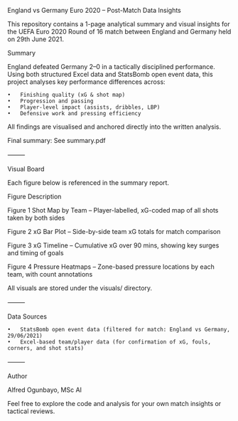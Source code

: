 England vs Germany Euro 2020 – Post-Match Data Insights

This repository contains a 1-page analytical summary and visual insights for the UEFA Euro 2020 Round of 16 match between England and Germany held on 29th June 2021.

Summary

England defeated Germany 2–0 in a tactically disciplined performance. Using both structured Excel data and StatsBomb open event data, this project analyses key performance differences across:

	•	Finishing quality (xG & shot map)
	•	Progression and passing
	•	Player-level impact (assists, dribbles, LBP)
	•	Defensive work and pressing efficiency

All findings are visualised and anchored directly into the written analysis.

Final summary: See summary.pdf

⸻

Visual Board

Each figure below is referenced in the summary report.

Figure	Description

Figure 1	Shot Map by Team – Player-labelled, xG-coded map of all shots taken by both sides

Figure 2	xG Bar Plot – Side-by-side team xG totals for match comparison

Figure 3	xG Timeline – Cumulative xG over 90 mins, showing key surges and timing of goals

Figure 4	Pressure Heatmaps – Zone-based pressure locations by each team, with count annotations

All visuals are stored under the visuals/ directory.

⸻


Data Sources

	•	StatsBomb open event data (filtered for match: England vs Germany, 29/06/2021)
	•	Excel-based team/player data (for confirmation of xG, fouls, corners, and shot stats)

⸻

Author

Alfred Ogunbayo, MSc AI

Feel free to explore the code and analysis for your own match insights or tactical reviews.